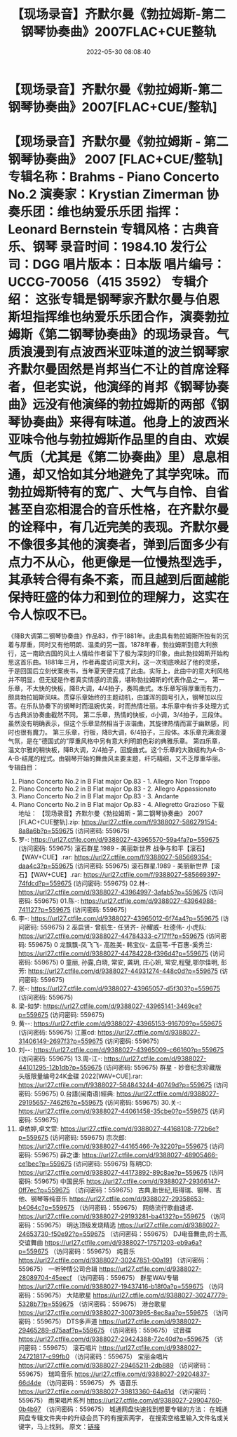 ﻿---
title: 【现场录音】齐默尔曼《勃拉姆斯-第二钢琴协奏曲》2007FLAC+CUE整轨
date: 2022-05-30 08:08:40
categories: 古典音乐、新世纪、纯音雅乐
tags: 纯音雅乐
---
# 【现场录音】齐默尔曼《勃拉姆斯-第二钢琴协奏曲》2007[FLAC+CUE/整轨]

【现场录音】齐默尔曼《勃拉姆斯 - 第二钢琴协奏曲》 2007
[FLAC+CUE/整轨]
专辑名称：Brahms - Piano Concerto
No.2
演奏家：Krystian
Zimerman
协奏乐团：维也纳爱乐乐团
指挥：Leonard
Bernstein
专辑风格：古典音乐、钢琴
录音时间：1984.10
发行公司：DGG
唱片版本：日本版
唱片编号：UCCG-70056（415
3592）
专辑介绍：
这张专辑是钢琴家齐默尔曼与伯恩斯坦指挥维也纳爱乐乐团合作，演奏勃拉姆斯《第二钢琴协奏曲》的现场录音。气质浪漫到有点波西米亚味道的波兰钢琴家齐默尔曼固然是肖邦当仁不让的首席诠释者，但老实说，他演绎的肖邦《钢琴协奏曲》远没有他演绎的勃拉姆斯的两部《钢琴协奏曲》来得有味道。他身上的波西米亚味令他与勃拉姆斯作品里的自由、欢娱气质（尤其是《第二协奏曲》里）息息相通，却又恰如其分地避免了其学究味。而勃拉姆斯特有的宽广、大气与自怜、自省甚至自恋相混合的音乐性格，在齐默尔曼的诠释中，有几近完美的表现。齐默尔曼不像很多其他的演奏者，弹到后面多少有点力不从心，他更像是一位慢热型选手，其承转合得有条不紊，而且越到后面越能保持旺盛的体力和到位的理解力，这实在令人惊叹不已。
==========
《降B大调第二钢琴协奏曲》作品83，作于1881年。此曲具有勃拉姆斯所独有的沉着与厚重，同时又有他明朗、温柔的另一面。1878年春，勃拉姆斯到意大利旅行，这一南欧古国的风土人情给作者留下了极为深刻的印象，由此勃拉姆斯开始构思这首乐曲。1881年三月，作者再度访问意大利，这一次彻底唤起了他的灵感，于是回国后立刻伏案疾书，当年夏天便完成了此曲。实际上，此曲中的意大利风格并不明显，但无疑是作者真实情感的流露，堪称勃拉姆斯的代表作品之一。
第一乐章，不太快的快板，降B大调，4/4拍子，奏鸣曲式。本乐章写得厚重而有力，
颇具勃拉姆斯风味。贯穿乐章始终的主题动机，由雄浑的圆号引入，钢琴加以应答。在乐队协奏下的钢琴时而温婉优美，时而热情壮丽。本乐章中有许多处理方式与古典派协奏曲截然不同。
第二乐章，热情的快板，d小调，3/4拍子，三段体。虽然没有明确表示，但这个乐章显然相当于诙谐曲，其旋律热情而富于幽默感，同时也很有魔力。
第三乐章，行板，降B大调，6/4拍子，三段体。本乐章充满浪漫气氛，是在“德国式的”厚重风格中另有意大利明朗色彩的典雅乐章。
第四乐章，温文尔雅的稍快板，降B大调，2/4拍子，回旋曲式。这个乐章的大致结构为A-B-A-B-结尾的程式。由钢琴开始的舞曲风主要主题，纤巧精细，又不乏厚重华丽。
专辑曲目：
01. Piano Concerto No.2 in B
Flat major Op.83 - 1. Allegro Non Troppo
02. Piano Concerto No.2 in B
Flat major Op.83 - 2. Allegro Appassionato
03. Piano Concerto No.2 in B
Flat major Op.83 - 3. Andante
04. Piano Concerto No.2 in B
Flat major Op.83 - 4. Allegretto Grazioso
下载地址：
【现场录音】齐默尔曼《勃拉姆斯 - 第二钢琴协奏曲》 2007 [FLAC+CUE整轨].zip: https://url27.ctfile.com/f/9388027-586279154-8a8a6b?p=559675
(访问密码: 559675)
21. 罗-: https://url27.ctfile.com/d/9388027-43965570-59a4fa?p=559675
(访问密码: 559675)
滚石群星.1989 - 美丽新世界 战争与和平【滚石】【WAV+CUE】.rar: https://url27.ctfile.com/f/9388027-585669354-daa4c3?p=559675
(访问密码: 559675)
滚石群星.1989 - 美丽新世界【滚石】【WAV+CUE】.rar: https://url27.ctfile.com/f/9388027-585669397-74fdcd?p=559675
(访问密码: 559675)
02.林-: https://url27.ctfile.com/d/9388027-43964997-3afab5?p=559675
(访问密码: 559675)
01.陈-:
https://url27.ctfile.com/d/9388027-43964988-741127?p=559675
(访问密码: 559675)
05. 李-: https://url27.ctfile.com/d/9388027-43965012-6f74a4?p=559675
(访问密码: 559675)
2 巫启贤- 曾航生- 任贤齐- 孙耀威- 杜德伟- 小虎队: https://url27.ctfile.com/d/9388027-44784333-c717ff?p=559675
(访问密码: 559675)
0 龙飘飘-凤飞飞- 高胜美- 韩宝仪- 孟庭苇-千百惠-奚秀兰: https://url27.ctfile.com/d/9388027-44784228-f396d4?p=559675
(访问密码: 559675)
0 童丽, 孙露,白晓, 常安, 龚玥, 庄心妍, 常安,程璧,鄂尔佳明, 彭芳: https://url27.ctfile.com/d/9388027-44931274-448c0d?p=559675
(访问密码: 559675)
03. 张-: https://url27.ctfile.com/d/9388027-43965057-d5f303?p=559675
(访问密码: 559675)
12. 梁-如梦: https://url27.ctfile.com/d/9388027-43965141-3469ce?p=559675
(访问密码: 559675)
15. 黄--: https://url27.ctfile.com/d/9388027-43965153-916709?p=559675
(访问密码: 559675)
江蕙cd: https://url27.ctfile.com/d/9388027-31406149-2697f3?p=559675
(访问密码: 559675)
04. 刘--: https://url27.ctfile.com/d/9388027-43965009-c66160?p=559675
(访问密码: 559675)
13.周-江-:
https://url27.ctfile.com/d/9388027-44101295-12b1db?p=559675
(访问密码: 559675)
群星 - 妙音纪念珍藏版 头版限量编号24K金碟 2022[WAV+CUE].rar:
https://url27.ctfile.com/f/9388027-584843244-40749d?p=559675
(访问密码: 559675)
0.台語(闽南语)經典: https://url27.ctfile.com/d/9388027-29195657-7462f6?p=559675
(访问密码: 559675)
30.关-: https://url27.ctfile.com/d/9388027-44061458-35cbe0?p=559675
(访问密码: 559675)
34. 卓依婷,卓文萱: https://url27.ctfile.com/d/9388027-44168108-772b6e?p=559675
(访问密码: 559675)
宗次郎: https://url27.ctfile.com/d/9388027-44165466-7e3220?p=559675
(访问密码: 559675)
薛之谦: https://url27.ctfile.com/d/9388027-48905466-ce1bec?p=559675
(访问密码: 559675)
陈明CD: https://url27.ctfile.com/d/9388027-44173892-89c8ae?p=559675
(访问密码: 559675)
中国民乐
https://url27.ctfile.com/d/9388027-29366147-0ff7ec?p=559675
（访问密码：559675）
古典,新世纪,班得瑞、钢琴、吉他、钢琴等纯音乐
https://url27.ctfile.com/d/9388027-29358653-b4064c?p=559675
（访问密码：559675）
网络流行歌曲速递.
https://url27.ctfile.com/d/9388027-29193281-ba4132?p=559675
（访问密码：559675）
明达顶级发烧精选
https://url27.ctfile.com/d/9388027-24653730-f50e92?p=559675
（访问密码：559675）
DJ电音舞曲,的士高, 交谊舞曲
https://url27.ctfile.com/d/9388027-17571203-eb9a6a?p=559675
（访问密码：559675）
纯音乐
https://url27.ctfile.com/d/9388027-30247851-00a191
（访问密码：559675）
一听钟情公司合辑
https://url27.ctfile.com/d/9388027-28089704-45eecf
（访问密码：559675）
群星WAV专辑
https://url27.ctfile.com/d/9388027-19437416-b18f0a?p=559675
（访问密码：559675）
大陆歌星
https://url27.ctfile.com/d/9388027-30247779-5328b7?p=559675
（访问密码：559675）
港台歌星
https://url27.ctfile.com/d/9388027-30073965-8ec8aa?p=559675
（访问密码：559675）
DTS多声道
https://url27.ctfile.com/d/9388027-29465289-d75aaf?p=559675
（访问密码：559675）
试音碟
https://url27.ctfile.com/d/9388027-29424388-72c40d?p=559675
（访问密码：559675）
滚石唱片
https://url27.ctfile.com/d/9388027-24721817-c99fb0
（访问密码：559675）
宝丽金唱片
https://url27.ctfile.com/d/9388027-29465211-2db889
（访问密码：559675）
瑞鸣音乐
https://url27.ctfile.com/d/9388027-29204837-66d4de
（访问密码：559675）
外  语音乐
https://url27.ctfile.com/d/9388027-39813360-64a61d
（访问密码：559675）
雨果唱片系列
https://url27.ctfile.com/d/9388027-29904760-0b4b97
（访问密码：559675）
城通网盘快速找到想要专辑的方法：
在城通网盘专辑文件夹中的升级会员下的有搜索两字，
在搜索空格里输入文件名或关键字，马上找到。
原文：[链接](https://blog.sina.com.cn/s/blog_1647c7e7601030xin.html)
